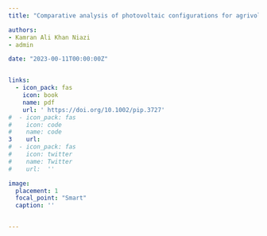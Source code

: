 ```yaml
---
title: "Comparative analysis of photovoltaic configurations for agrivoltaic systems in Europe"

authors:
- Kamran Ali Khan Niazi
- admin

date: "2023-00-11T00:00:00Z"


links:
  - icon_pack: fas
    icon: book
    name: pdf
    url: ' https://doi.org/10.1002/pip.3727'
#  - icon_pack: fas
#    icon: code
#    name: code
3    url:
#  - icon_pack: fas
#    icon: twitter
#    name: Twitter
#    url:  ''

image:
  placement: 1  
  focal_point: "Smart"
  caption: ''


---
```



